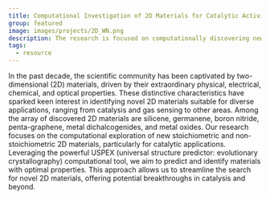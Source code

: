 ```yaml
---
title: Computational Investigation of 2D Materials for Catalytic Activity.
group: featured
image: images/projects/2D_WN.png
description: The research is focused on computationally discovering new 2D materials with unique properties for catalysis and other applications, utilizing the USPEX tool to predict materials that could lead to significant advancements in technology.
tags:
  - resource
---
```



In the past decade, the scientific community has been captivated by two-
dimensional (2D) materials, driven by their extraordinary physical, electrical,
chemical, and optical properties. These distinctive characteristics have sparked
keen interest in identifying novel 2D materials suitable for diverse applications,
ranging from catalysis and gas sensing to other areas. Among the array of
discovered 2D materials are silicene, germanene, boron nitride, penta-graphene,
metal dichalcogenides, and metal oxides. Our research focuses on the
computational exploration of new stoichiometric and non-stoichiometric 2D
materials, particularly for catalytic applications. Leveraging the powerful USPEX
(universal structure predictor: evolutionary crystallography) computational tool,
we aim to predict and identify materials with optimal properties. This approach
allows us to streamline the search for novel 2D materials, offering potential
breakthroughs in catalysis and beyond.